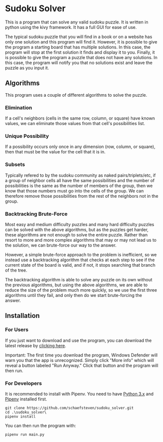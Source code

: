 # Sudoku Solver
This is a program that can solve any valid sudoku puzzle. It is written in python using the kivy framework. It has a full GUI for ease of use.

The typical sudoku puzzle that you will find in a book or on a website has only one solution and this program will find it. However, it is possible to give the program a starting board that has multiple solutions. In this case, the program will stop at the first solution it finds and display it to you. Finally, it is possible to give the program a puzzle that does not have any solutions. In this case, the program will notify you that no solutions exist and leave the puzzle as you input it. 

## Algorithms
This program uses a couple of different algorithms to solve the puzzle. 
### Elimination
If a cell's neighbors (cells in the same row, column, or square) have known values, we can eliminate those values from that cell's possibilities list. 
### Unique Possibility 
If a possibility occurs only once in any dimension (row, column, or square), then that must be the value for the cell that it is in. 
### Subsets
Typically refered to by the sudoku community as naked pairs/triplets/etc, if a group of neighbor cells all have the same possibilities and the number of possibilities is the same as the number of members of the group, then we know that those numbers must go into the cells of the group. We can therefore remove those possibilities from the rest of the neighbors not in the group.
### Backtracking Brute-Force
Most easy and medium difficulty puzzles and many hard difficulty puzzles can be solved with the above algorithms, but as the puzzles get harder, these algorithms are not enough to solve the entire puzzle. Rather than resort to more and more complex algorithms that may or may not lead us to the solution, we can brute-force our way to the answer. 

However, a simple brute-force approach to the problem is inefficient, so we instead use a backtracking algorithm that checks at each step to see if the current state of the board is valid, and if not, it stops searching that branch of the tree. 

The backtracking algorithm is able to solve any puzzle on its own without the previous algorithms, but using the above algorithms, we are able to reduce the size of the problem much more quickly, so we use the first three algorithms until they fail, and only then do we start brute-forcing the answer. 

## Installation
### For Users
If you just want to download and use the program, you can download the latest release by [clicking here](https://github.com/schaefsteven/sudoku_solver/releases/download/Sudoku/SudokuSolver.exe).

Important: The first time you download the program, Windows Defender will warn you that the app is unrecognized. Simply click "More info" which will reveal a button labeled "Run Anyway." Click that button and the program will then run. 

### For Developers
It is recommended to install with Pipenv. You need to have [Python 3.x](https://wiki.python.org/moin/BeginnersGuide/Download) and [Pipenv](https://pypi.org/project/pipenv/) installed first.
```
git clone https://github.com/schaefsteven/sudoku_solver.git
cd .\sudoku_solver\
pipenv install
```
You can then run the program with:
```
pipenv run main.py
```
